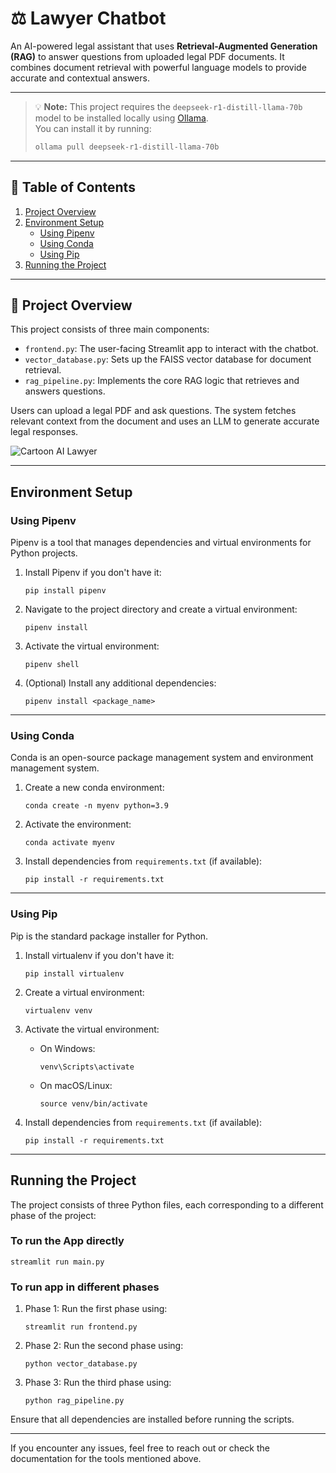 # ⚖️ Lawyer Chatbot

An AI-powered legal assistant that uses **Retrieval-Augmented Generation (RAG)** to answer questions from uploaded legal PDF documents. It combines document retrieval with powerful language models to provide accurate and contextual answers.

---
> 💡 **Note:** This project requires the `deepseek-r1-distill-llama-70b` model to be installed locally using [Ollama](https://ollama.com/).  
> You can install it by running:  
> ```bash
> ollama pull deepseek-r1-distill-llama-70b
> ```
---

## 📑 Table of Contents

1. [Project Overview](#project-overview)  
2. [Environment Setup](#environment-setup)  
   - [Using Pipenv](#using-pipenv)  
   - [Using Conda](#using-conda)  
   - [Using Pip](#using-pip)  
3. [Running the Project](#running-the-project)  

---

## 🧠 Project Overview

This project consists of three main components:

- `frontend.py`: The user-facing Streamlit app to interact with the chatbot.
- `vector_database.py`: Sets up the FAISS vector database for document retrieval.
- `rag_pipeline.py`: Implements the core RAG logic that retrieves and answers questions.

Users can upload a legal PDF and ask questions. The system fetches relevant context from the document and uses an LLM to generate accurate legal responses.

<Image src="/image.png" alt="Cartoon AI Lawyer" width={300} />

---

## Environment Setup

### Using Pipenv
Pipenv is a tool that manages dependencies and virtual environments for Python projects.

1. Install Pipenv if you don't have it:
    ```
    pip install pipenv
    ```

2. Navigate to the project directory and create a virtual environment:
    ```
    pipenv install
    ```

3. Activate the virtual environment:
    ```
    pipenv shell
    ```

4. (Optional) Install any additional dependencies:
    ```
    pipenv install <package_name>
    ```

---

### Using Conda
Conda is an open-source package management system and environment management system.

1. Create a new conda environment:
    ```
    conda create -n myenv python=3.9
    ```

2. Activate the environment:
    ```
    conda activate myenv
    ```

3. Install dependencies from `requirements.txt` (if available):
    ```
    pip install -r requirements.txt
    ```

---

### Using Pip
Pip is the standard package installer for Python.

1. Install virtualenv if you don't have it:
    ```
    pip install virtualenv
    ```

2. Create a virtual environment:
    ```
    virtualenv venv
    ```

3. Activate the virtual environment:
    - On Windows:
        ```
        venv\Scripts\activate
        ```
    - On macOS/Linux:
        ```
        source venv/bin/activate
        ```

4. Install dependencies from `requirements.txt` (if available):
    ```
    pip install -r requirements.txt
    ```

---

## Running the Project

The project consists of three Python files, each corresponding to a different phase of the project:

### To run the App directly
```
streamlit run main.py
```

### To run app in different phases

1. Phase 1: Run the first phase using:
    ```
    streamlit run frontend.py
    ```

2. Phase 2: Run the second phase using:
    ```
    python vector_database.py
    ```

3. Phase 3: Run the third phase using:
    ```
    python rag_pipeline.py
    ```

Ensure that all dependencies are installed before running the scripts.

---

If you encounter any issues, feel free to reach out or check the documentation for the tools mentioned above.